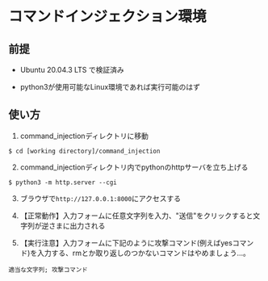 # コマンドインジェクション環境

## 前提

* Ubuntu 20.04.3 LTS で検証済み

* python3が使用可能なLinux環境であれば実行可能のはず

## 使い方

1. command_injectionディレクトリに移動

  ```
  $ cd [working directory]/command_injection
  ```

2. command_injectionディレクトリ内でpythonのhttpサーバを立ち上げる

  ```
  $ python3 -m http.server --cgi
  ```

3. ブラウザで```http://127.0.0.1:8000```にアクセスする

4. 【正常動作】入力フォームに任意文字列を入力、"送信"をクリックすると文字列が逆さまに出力される

5. 【実行注意】入力フォームに下記のように攻撃コマンド(例えばyesコマンド)を入力する、rmとか取り返しのつかないコマンドはやめましょう...。

  ```
  適当な文字列; 攻撃コマンド
  ```
